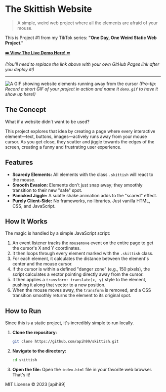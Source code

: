 
# The Skittish Website

> A simple, weird web project where all the elements are afraid of your mouse.

This is Project #1 from my TikTok series: **"One Day, One Weird Static Web Project."**

[**➡️ View The Live Demo Here! ⬅️**](https://apih99.github.io/skittish/)

*(You'll need to replace the link above with your own GitHub Pages link after you deploy it!)*

---

![A GIF showing website elements running away from the cursor](demo.gif)
*(Pro-tip: Record a short GIF of your project in action and name it `demo.gif` to have it show up here!)*

## The Concept

What if a website didn't want to be used?

This project explores that idea by creating a page where every interactive element—text, buttons, images—actively runs away from your mouse cursor. As you get close, they scatter and jiggle towards the edges of the screen, creating a funny and frustrating user experience.

## Features

*   **Scaredy Elements:** All elements with the class `.skittish` will react to the mouse.
*   **Smooth Evasion:** Elements don't just snap away; they smoothly transition to their new "safe" spot.
*   **Panicked Jiggle:** A subtle shake animation adds to the "scared" effect.
*   **Purely Client-Side:** No frameworks, no libraries. Just vanilla HTML, CSS, and JavaScript.

## How It Works

The magic is handled by a simple JavaScript script:

1.  An event listener tracks the `mousemove` event on the entire page to get the cursor's X and Y coordinates.
2.  It then loops through every element marked with the `.skittish` class.
3.  For each element, it calculates the distance between the element's center and the mouse cursor.
4.  If the cursor is within a defined "danger zone" (e.g., 150 pixels), the script calculates a vector pointing directly away from the cursor.
5.  It then applies a `transform: translate(x, y)` style to the element, pushing it along that vector to a new position.
6.  When the mouse moves away, the `transform` is removed, and a CSS transition smoothly returns the element to its original spot.

## How to Run

Since this is a static project, it's incredibly simple to run locally.

1.  **Clone the repository:**
    ```bash
    git clone https://github.com/apih99/skittish.git
    ```
2.  **Navigate to the directory:**
    ```bash
    cd skittish
    ```
3.  **Open the file:**
    Open the `index.html` file in your favorite web browser. That's it!



MIT License © 2023 [apih99]
